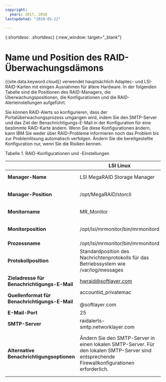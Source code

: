 ```yaml
---
copyright:
  years: 2017, 2018
lastupdated: "2018-05-22"

---
```


{:shortdesc: .shortdesc}
{:new_window: target="_blank"}

# Name und Position des RAID-Überwachungsdämons
{{site.data.keyword.cloud}} verwendet hauptsächlich Adaptec- und LSI-RAID-Karten mit einigen Ausnahmen für ältere Hardware. In der folgenden Tabelle sind die Positionen des RAID-Managers, die Überwachungspositionen, die Konfigurationen und die RAID-Alerteinstellungen aufgeführt. 

Sie können RAID-Alerts so konfigurieren, dass der Portalüberwachungsprozess umgangen wird, indem Sie den SMTP-Server und das Ziel der Benachrichtigungs-E-Mail in der Konfiguration für eine bestimmte RAID-Karte ändern. Wenn Sie diese Konfigurationen ändern, kann IBM Sie weder über RAID-Probleme informieren noch das Problem bis zur Problemlösung automatisch verfolgen. Ändern Sie die bereitgestellte Konfiguration nur, wenn Sie die Risiken kennen.

<caption>Tabelle 1. RAID-Konfigurationen und -Einstellungen</caption>

||LSI Linux|LSI Windows|Adaptec Linux|Adaptec Windows|
|---|---|---|---|---|
|**Manager-Name**|LSI MegaRAID Storage Manager|LSI MegaRAID Storage Manager|Adaptec Storage Manager|Adaptec Storage Manager|
|**Manager-Position**|/opt/MegaRAID/storcli|C:\Program Files (x86)\MegaRAID Storage Manager|/usr/StorMan|C:\Program Files\Adaptec\Adaptec Storage Manager|
|**Monitorname**|MR_Monitor|MRMonitor|Adaptec Event Manager|Adaptec Event Manager|
|**Monitorposition**|/opt/lsi/mrmonitor/bin/mrmonitord|C:\Program Files (x86)\LSI\MRMonitor|/usr/StorMan|C:\Program Files\Adaptec\Adaptec Storage Manager|
|**Prozessname**|/opt/lsi/mrmonitor/bin/mrmonitord|||||
|**Protokollposition**|Standardposition des Nachrichtenprotokolls für das Betriebssystem wie /var/log/messages|Nur grafische Benutzeroberfläche|/usr/StorMan/RaidEvtA.log|Nur grafische Benutzeroberfläche|
|**Zieladresse für Benachrichtigungs-E-Mail**|[hwraid@softlayer.com](mailto:hwraid@softlayer.com)|[hwraid@softlayer.com](mailto:hwraid@softlayer.com)|[hwraid@softlayer.com](mailto:hwraid@softlayer.com)|[hwraid@softlayer.com](mailto:hwraid@softlayer.com)|
|**Quellenformat für Benachrichtigungs-E-Mail**|accountid_privatemac<br /><br />@softlayer.com|accountid_privatemac<br /><br />@softlayer.com|accountid_privatemac<br /><br />@softlayer.com|accountid_privatemac<br /><br />@softlayer.com|
|**E-Mail-Port**|25|25|25|25|
|**SMTP-Server**|raidalerts-smtp.networklayer.com|raidalerts-smtp.networklayer.com|raidalerts-smtp.networklayer.com|raidalerts-smtp.networklayer.com|
|**Alternative Benachrichtigungsoptionen**|Ändern Sie den SMTP-Server in einen lokalen SMTP-Server. Für den lokalen SMTP-Server sind entsprechende Firewallkonfigurationen erforderlich.|Ändern Sie den SMTP-Server in einen lokalen SMTP-Server. Für den lokalen SMTP-Server sind entsprechende Firewallkonfigurationen erforderlich.|Ändern Sie den SMTP-Server in einen lokalen SMTP-Server. Für den lokalen SMTP-Server sind entsprechende Firewallkonfigurationen erforderlich.|Ändern Sie den SMTP-Server in einen lokalen SMTP-Server. Für den lokalen SMTP-Server sind entsprechende Firewallkonfigurationen erforderlich.|
